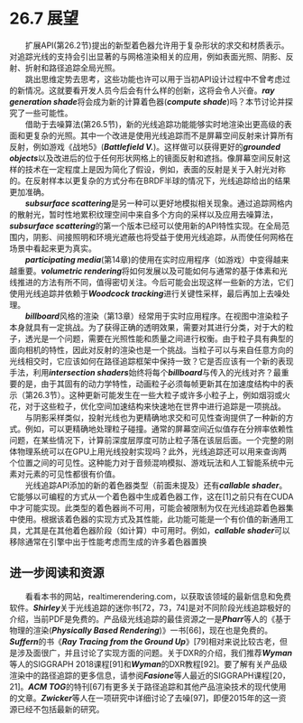 # 26.7 展望
&emsp;&emsp;扩展API(第26.2节)提出的新型着色器允许用于复杂形状的求交和材质表示。对追踪光线的支持会引出显著的与网格渲染相关的应用，例如表面光照、阴影、反射、折射和路径追踪全局光照。  
&emsp;&emsp;跳出思维定势去思考，这些功能也许可以用于当初API设计过程中不曾考虑过的新情况。这就要看开发人员今后会有什么样的创新，这将会令人兴奋。***ray generation shade***将会成为新的计算着色器(***compute shade***)吗？本节讨论并探究了一些可能性。  
&emsp;&emsp;借助于去噪算法(第26.5节)，新的光线追踪功能能够实时地渲染出更高级的表面和更复杂的光照。其中一个改进是使用光线追踪而不是屏幕空间反射来计算所有反射，例如游戏《战地5》(***Battlefield V.***)。这样做可以获得更好的***grounded objects***以及改进后的位于任何形状网格上的镜面反射和遮挡。像屏幕空间反射这样的技术在一定程度上是因为简化了假设，例如，表面的反射是关于入射光对称的。在反射样本以更复杂的方式分布在BRDF半球的情况下，光线追踪给出的结果更加准确。  
&emsp;&emsp;***subsurface scattering***是另一种可以更好地模拟相关现象。通过追踪网格内的散射光，暂时性地累积纹理空间中来自多个方向的采样以及应用去噪算法，***subsurface scattering***的第一个版本已经可以使用新的API特性实现。在全局范围内，阴影、间接照明和环境光遮蔽也将受益于使用光线追踪，从而使任何网格在场景中看起来更为真实。  
&emsp;&emsp;***participating media***(第14章)的使用在实时应用程序（如游戏）中变得越来越重要。***volumetric rendering***将如何发展以及可能如何与通常的基于体素和光线推进的方法有所不同，值得密切关注。今后可能会出现这样一些新的方法，它们使用光线追踪并依赖于***Woodcock tracking***进行关键性采样，最后再加上去噪处理。  
&emsp;&emsp;***billboard***风格的渲染（第13章）经常用于实时应用程序。在视图中渲染粒子本身就具有一定挑战。为了获得正确的透明效果，需要对其进行分类，对于大的粒子，透光是一个问题，需要在光照性能和质量之间进行权衡。由于粒子具有典型的面向相机的特性，因此对反射的渲染也是一个挑战。当粒子可以与来自任意方向的光线相交时，它应该如何在路径追踪框架中保持一致？它是否应该有一个新的表现手法，利用***intersection shaders***始终将每个***billboard***与传入的光线对齐？最重要的是，由于其固有的动力学特性，动画粒子必须每帧更新其在加速度结构中的表示（第26.3节）。这种更新可能发生在一些大粒子或许多小粒子上，例如烟羽或火花，对于这些粒子，优化空间加速结构来快速地在世界中进行追踪是一项挑战。  
&emsp;&emsp;与阴影采样类似，投射光线也为更精确地求交和可见性查询提供了一种新的方式。例如，可以更精确地处理粒子碰撞。通常的屏幕空间近似值存在分辨率依赖性问题，在某些情况下，计算前深度层厚度可防止粒子落在该层后面。一个完整的刚体物理系统可以在GPU上用光线投射实现吗？此外，光线追踪还可以用来查询两个位置之间的可见性。这种能力对于音频混响模拟、游戏玩法和人工智能系统中元素对元素的可见性都很有价值。  
&emsp;&emsp;光线追踪API添加的新的着色器类型（前面未提及）还有***callable shader***。它能够以可编程的方式从一个着色器中生成着色器工作，这在[1]之前只有在CUDA中才可能实现。此类型的着色器尚不可用，可能会被限制为仅在光线追踪着色器集中使用。根据该着色器的实现方式及其性能，此功能可能是一个有价值的新通用工具，尤其是在其他着色器阶段（如计算）中可用时。例如，***callable shader***可以移除通常在引擎中出于性能考虑而生成的许多着色器置换

## 进一步阅读和资源
&emsp;&emsp;看看本书的网站，realtimerendering.com，以获取该领域的最新信息和免费软件。***Shirley***关于光线追踪的迷你书[72，73，74]是对不同阶段光线追踪极好的介绍，当前PDF是免费的。产品级光线追踪的最佳资源之一是***Pharr***等人的《基于物理的渲染(***Physically Based Rendering***)》一书[66]，现在也是免费的。***Suffern***的书《***Ray Tracing from the Ground Up***》[79]相对来说比较古老，但是涉及面很广，并且讨论了实现方面的问题。关于DXR的介绍，我们推荐***Wyman***等人的SIGGRAPH 2018课程[91]和***Wyman***的DXR教程[92]。要了解有关产品级渲染中的路径追踪的更多信息，请参阅***Fasione***等人最近的SIGGRAPH课程[20，21]。***ACM TOG***的特刊[67]有更多关于路径追踪和其他产品渲染技术的现代使用的文章。***Zwicker***等人在一项研究中详细讨论了去噪[97]，即便2015年的这一资源已经不包括最新的研究。


